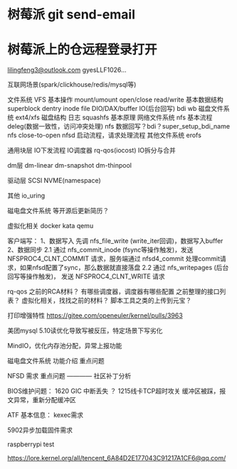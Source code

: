 # 树莓派 git send-email
# 树莓派上的仓远程登录打开

lilingfeng3@outlook.com
gyesLLF1026...

互联网场景(spark/clickhouse/redis/mysql等)

文件系统
	VFS
		基本操作 mount/umount open/close read/write
		基本数据结构 superblock dentry inode file
		DIO/DAX/buffer IO(后台回写) bdi wb
	磁盘文件系统
		ext4/xfs
			磁盘结构 日志
		squashfs
			基本原理
	网络文件系统
		nfs
			基本流程 deleg(数据一致性，访问冲突处理)
			nfs 数据回写？bdi？super_setup_bdi_name nfs close-to-open
		nfsd
			启动流程，请求处理流程
	其他文件系统
		erofs

通用块层
	IO下发流程
	IO调度器
	rq-qos(iocost)
	IO拆分与合并

dm层
	dm-linear
	dm-snapshot
	dm-thinpool

驱动层
	SCSI
	NVME(namespace)

其他
	io_uring

磁电盘文件系统
	等开源后更新简历？

虚拟化相关
	docker kata qemu

客户端写：
1、数据写入
先调 nfs_file_write (write_iter回调)，数据写入buffer
2、数据同步
2.1 通过 nfs_commit_inode (fsync等操作触发)，发送 NFSPROC4_CLNT_COMMIT 请求，服务端通过 nfsd4_commit 处理commit请求，如果nfsd配置了sync，那么数据就直接落盘
2.2 通过 nfs_writepages (后台回写等操作触发)， 发送 NFSPROC4_CLNT_WRITE 请求

rq-qos 之前的RCA材料？
有哪些调度器，调度器有哪些配置 之前整理的接口列表？
虚拟化相关，找找之前的材料？
脚本工具之类的上传到元宝？



打印增强特性 https://gitee.com/openeuler/kernel/pulls/3963

美团mysql 5.10读优化导致写被反压，特定场景下写劣化

MindIO，优化内存池分配，异常上报功能

磁电盘文件系统
	功能介绍
	重点问题

NFSD 需求
	重点问题 ———— 社区补丁分析


BIOS维护问题：
1620 GIC 中断丢失 ？
1215线卡TCP超时攻关 缓冲区被踩，报文异常，重新分配缓冲区

ATF 基本信息：
kexec需求

5902异步加载固件需求


raspberrypi test


https://lore.kernel.org/all/tencent_6A84D2E177043C91217A1CF6@qq.com/
